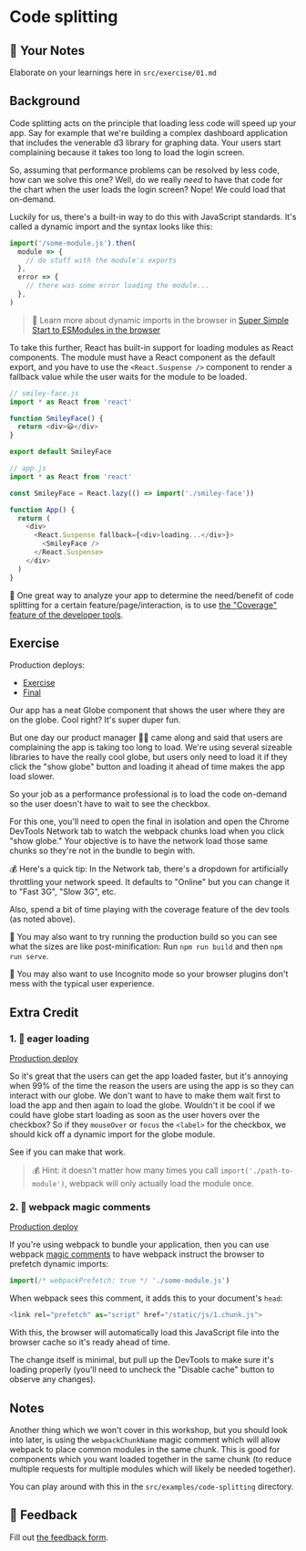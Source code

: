 # Code splitting

## 📝 Your Notes

Elaborate on your learnings here in `src/exercise/01.md`

## Background

Code splitting acts on the principle that loading less code will speed up your
app. Say for example that we're building a complex dashboard application that
includes the venerable d3 library for graphing data. Your users start
complaining because it takes too long to load the login screen.

So, assuming that performance problems can be resolved by less code, how can we
solve this one? Well, do we really _need_ to have that code for the chart when
the user loads the login screen? Nope! We could load that on-demand.

Luckily for us, there's a built-in way to do this with JavaScript standards.
It's called a dynamic import and the syntax looks like this:

```javascript
import('/some-module.js').then(
  module => {
    // do stuff with the module's exports
  },
  error => {
    // there was some error loading the module...
  },
)
```

> 📜 Learn more about dynamic imports in the browser in
> [Super Simple Start to ESModules in the browser](https://kentcdodds.com/blog/super-simple-start-to-es-modules-in-the-browser)

To take this further, React has built-in support for loading modules as React
components. The module must have a React component as the default export, and
you have to use the `<React.Suspense />` component to render a fallback value
while the user waits for the module to be loaded.

```javascript
// smiley-face.js
import * as React from 'react'

function SmileyFace() {
  return <div>😃</div>
}

export default SmileyFace

// app.js
import * as React from 'react'

const SmileyFace = React.lazy(() => import('./smiley-face'))

function App() {
  return (
    <div>
      <React.Suspense fallback={<div>loading...</div>}>
        <SmileyFace />
      </React.Suspense>
    </div>
  )
}
```

🦉 One great way to analyze your app to determine the need/benefit of code
splitting for a certain feature/page/interaction, is to use
[the "Coverage" feature of the developer tools](https://developers.google.com/web/tools/chrome-devtools/coverage).

## Exercise

Production deploys:

- [Exercise](https://react-performance.netlify.app/isolated/exercise/01.js)
- [Final](https://react-performance.netlify.app/isolated/final/01.js)

Our app has a neat Globe component that shows the user where they are on the
globe. Cool right? It's super duper fun.

But one day our product manager 👨‍💼 came along and said that users are
complaining the app is taking too long to load. We're using several sizeable
libraries to have the really cool globe, but users only need to load it if they
click the "show globe" button and loading it ahead of time makes the app load
slower.

So your job as a performance professional is to load the code on-demand so the
user doesn't have to wait to see the checkbox.

For this one, you'll need to open the final in isolation and open the Chrome
DevTools Network tab to watch the webpack chunks load when you click "show
globe." Your objective is to have the network load those same chunks so they're
not in the bundle to begin with.

💰 Here's a quick tip: In the Network tab, there's a dropdown for artificially
throttling your network speed. It defaults to "Online" but you can change it to
"Fast 3G", "Slow 3G", etc.

Also, spend a bit of time playing with the coverage feature of the dev tools (as
noted above).

🦉 You may also want to try running the production build so you can see what the
sizes are like post-minification: Run `npm run build` and then `npm run serve`.

🦉 You may also want to use Incognito mode so your browser plugins don't mess
with the typical user experience.

## Extra Credit

### 1. 💯 eager loading

[Production deploy](https://react-performance.netlify.app/isolated/final/01.extra-1.js)

So it's great that the users can get the app loaded faster, but it's annoying
when 99% of the time the reason the users are using the app is so they can
interact with our globe. We don't want to have to make them wait first to load
the app and then again to load the globe. Wouldn't it be cool if we could have
globe start loading as soon as the user hovers over the checkbox? So if they
`mouseOver` or `focus` the `<label>` for the checkbox, we should kick off a
dynamic import for the globe module.

See if you can make that work.

> 💰 Hint: it doesn't matter how many times you call
> `import('./path-to-module')`, webpack will only actually load the module once.

### 2. 💯 webpack magic comments

[Production deploy](https://react-performance.netlify.app/isolated/final/01.extra-2.js)

If you're using webpack to bundle your application, then you can use webpack
[magic comments](https://webpack.js.org/api/module-methods/#magic-comments) to
have webpack instruct the browser to prefetch dynamic imports:

```javascript
import(/* webpackPrefetch: true */ './some-module.js')
```

When webpack sees this comment, it adds this to your document's `head`:

```javascript
<link rel="prefetch" as="script" href="/static/js/1.chunk.js">
```

With this, the browser will automatically load this JavaScript file into the
browser cache so it's ready ahead of time.

The change itself is minimal, but pull up the DevTools to make sure it's loading
properly (you'll need to uncheck the "Disable cache" button to observe any
changes).

## Notes

Another thing which we won't cover in this workshop, but you should look into
later, is using the `webpackChunkName` magic comment which will allow webpack to
place common modules in the same chunk. This is good for components which you
want loaded together in the same chunk (to reduce multiple requests for multiple
modules which will likely be needed together).

You can play around with this in the `src/examples/code-splitting` directory.

## 🦉 Feedback

Fill out
[the feedback form](https://ws.kcd.im/?ws=React%20Performance%20%E2%9A%A1&e=01%3A%20Code%20splitting&em=hugoo.monettev4si972%40gmail.com).
